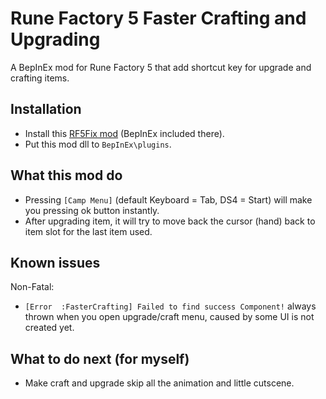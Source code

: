 # Rune Factory 5 Faster Crafting and Upgrading
 A BepInEx mod for Rune Factory 5 that add shortcut key for upgrade and crafting items.

## Installation
- Install this [RF5Fix mod](https://github.com/Lyall/RF5Fix) (BepInEx included there).
- Put this mod dll to `BepInEx\plugins`.

## What this mod do
- Pressing `[Camp Menu]` (default Keyboard = Tab, DS4 = Start) will make you pressing ok button instantly.
- After upgrading item, it will try to move back the cursor (hand) back to item slot for the last item used.

## Known issues
Non-Fatal:
- `[Error  :FasterCrafting] Failed to find success Component!` always thrown when you open upgrade/craft menu, caused by some UI is not created yet.

## What to do next (for myself)
- Make craft and upgrade skip all the animation and little cutscene.
